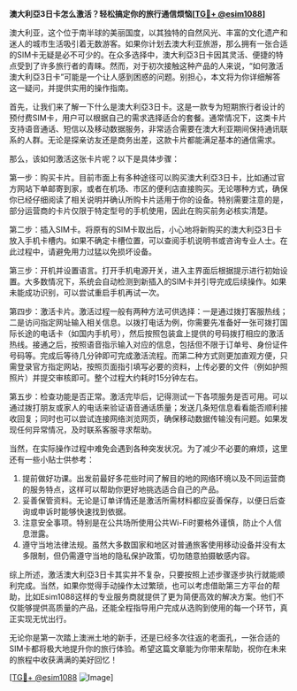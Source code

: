 **澳大利亞3日卡怎么激活？轻松搞定你的旅行通信烦恼[[TG💪+ @esim1088](https://t.me/s/esim1088)]**

澳大利亚，这个位于南半球的美丽国度，以其独特的自然风光、丰富的文化遗产和迷人的城市生活吸引着无数游客。如果你计划去澳大利亚旅游，那么拥有一张合适的SIM卡无疑是必不可少的。在众多选择中，澳大利亞3日卡因其灵活、便捷的特点受到了许多旅行者的青睐。然而，对于初次接触这种产品的人来说，“如何激活澳大利亞3日卡”可能是一个让人感到困惑的问题。别担心，本文将为你详细解答这一疑问，并提供实用的操作指南。

首先，让我们来了解一下什么是澳大利亞3日卡。这是一款专为短期旅行者设计的预付费SIM卡，用户可以根据自己的需求选择适合的套餐。通常情况下，这类卡片支持语音通话、短信以及移动数据服务，非常适合需要在澳大利亚期间保持通讯联系的人群。无论是探亲访友还是商务出差，这款卡片都能满足基本的通信需求。

那么，该如何激活这张卡片呢？以下是具体步骤：

第一步：购买卡片。目前市面上有多种途径可以购买澳大利亞3日卡，比如通过官方网站下单邮寄到家，或者在机场、市区的便利店直接购买。无论哪种方式，确保你已经仔细阅读了相关说明并确认所购卡片适用于你的设备。特别需要注意的是，部分运营商的卡片仅限于特定型号的手机使用，因此在购买前务必核实清楚。

第二步：插入SIM卡。将原有的SIM卡取出后，小心地将新购买的澳大利亞3日卡放入手机卡槽内。如果不确定卡槽位置，可以查阅手机说明书或咨询专业人士。在此过程中，请避免用力过猛以免损坏设备。

第三步：开机并设置语言。打开手机电源开关，进入主界面后根据提示进行初始设置。大多数情况下，系统会自动检测到新插入的SIM卡并引导完成后续操作。如果未能成功识别，可以尝试重启手机再试一次。

第四步：激活卡片。激活过程一般有两种方法可供选择：一是通过拨打客服热线；二是访问指定网址输入相关信息。以拨打电话为例，你需要先准备好一张可拨打国际长途的电话卡（如国内手机号），然后按照包装盒上提供的号码拨打相应的激活热线。接通之后，按照语音指示输入对应的信息，包括但不限于订单号、身份证件号码等。完成后等待几分钟即可完成激活流程。而第二种方式则更加直观方便，只需登录官方指定网站，按照页面指引填写必要的资料，上传必要的文件（例如护照照片）并提交审核即可。整个过程大约耗时15分钟左右。

第五步：检查功能是否正常。激活完毕后，记得测试一下各项服务是否可用。可以通过拨打朋友或家人的电话来验证语音通话质量；发送几条短信息看看能否顺利接收回复；同时也可以尝试连接网络浏览网页，确保移动数据传输没有问题。如果发现任何异常情况，及时联系客服寻求帮助。

当然，在实际操作过程中难免会遇到各种突发状况。为了减少不必要的麻烦，这里还有一些小贴士供参考：

1. 提前做好功课。出发前最好多花些时间了解目的地的网络环境以及不同运营商的服务特点，这样可以帮助你更好地挑选适合自己的产品。
2. 妥善保管资料。无论是订单详情还是激活所需材料都应妥善保存，以便日后查询或申诉时能够快速找到依据。
3. 注意安全事项。特别是在公共场所使用公共Wi-Fi时要格外谨慎，防止个人信息泄露。
4. 遵守当地法律法规。虽然大多数国家和地区对普通旅客使用移动设备并没有太多限制，但仍需遵守当地的隐私保护政策，切勿随意拍摄敏感内容。

综上所述，激活澳大利亞3日卡其实并不复杂，只要按照上述步骤逐步执行就能顺利完成。当然，如果你觉得手动操作太过繁琐，也可以考虑借助第三方平台的帮助，比如Esim1088这样的专业服务商就提供了更为简便高效的解决方案。他们不仅能够提供高质量的产品，还能全程指导用户完成从选购到使用的每一个环节，真正实现无忧出行。

无论你是第一次踏上澳洲土地的新手，还是已经多次往返的老面孔，一张合适的SIM卡都将极大地提升你的旅行体验。希望这篇文章能为你带来帮助，祝你在未来的旅程中收获满满的美好回忆！ 

[[TG💪+ @esim1088](https://t.me/s/esim1088) ![Image](https://i.postimg.cc/4NQfJmqS/Snipaste-2025-05-13-00-14-12.png)]